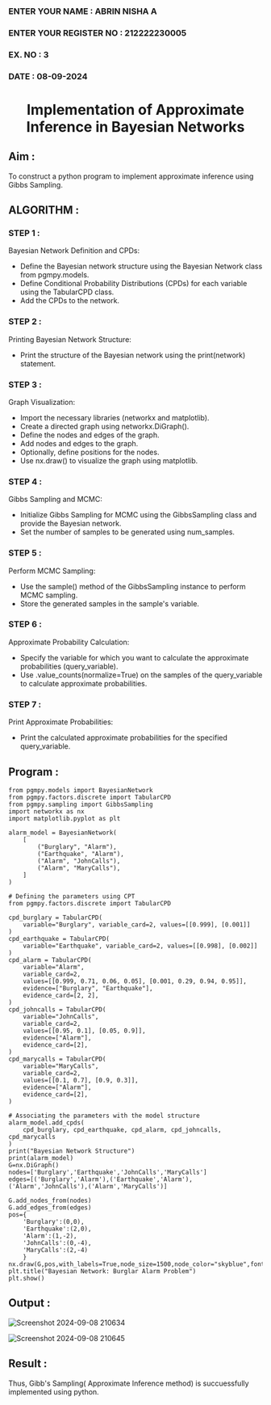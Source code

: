 <H3>ENTER YOUR NAME : ABRIN NISHA A</H3>
<H3>ENTER YOUR REGISTER NO : 212222230005</H3>
<H3>EX. NO : 3</H3>
<H3>DATE : 08-09-2024</H3>
<H1 ALIGN =CENTER> Implementation of Approximate Inference in Bayesian Networks
</H1>

## Aim :

To construct a python program to implement approximate inference using Gibbs Sampling.</br>

## ALGORITHM :

### STEP 1 :

Bayesian Network Definition and CPDs:<br>
<ul> <li>Define the Bayesian network structure using the Bayesian Network class from pgmpy.models.</li>
<li>Define Conditional Probability Distributions (CPDs) for each variable using the TabularCPD class.</li>
<li>Add the CPDs to the network.</li></ul>

### STEP 2 :

Printing Bayesian Network Structure:<br>
<ul><li>Print the structure of the Bayesian network using the print(network) statement.</li></ul>

### STEP 3 :

Graph Visualization:
<ul><li>Import the necessary libraries (networkx and matplotlib).</li>
<li>Create a directed graph using networkx.DiGraph().</li>
<li>Define the nodes and edges of the graph.</li>
<li>Add nodes and edges to the graph.</li>
<li>Optionally, define positions for the nodes.</li>
<li>Use nx.draw() to visualize the graph using matplotlib.</li></ul>

### STEP 4 :

Gibbs Sampling and MCMC:<br>
<ul><li>Initialize Gibbs Sampling for MCMC using the GibbsSampling class and provide the Bayesian network.</li>
<li>Set the number of samples to be generated using num_samples.</li></ul>

### STEP 5 :

Perform MCMC Sampling:<br>
<ul><li>Use the sample() method of the GibbsSampling instance to perform MCMC sampling.</li>
<li>Store the generated samples in the sample's variable.</li></ul>

### STEP 6 :

Approximate Probability Calculation:<br>
<ul><li>Specify the variable for which you want to calculate the approximate probabilities (query_variable).</li>
<li>Use .value_counts(normalize=True) on the samples of the query_variable to calculate approximate probabilities.</li></ul>

### STEP 7 :

Print Approximate Probabilities:<br>
<ul><li>Print the calculated approximate probabilities for the specified query_variable.</li></ul>

## Program :

```
from pgmpy.models import BayesianNetwork
from pgmpy.factors.discrete import TabularCPD
from pgmpy.sampling import GibbsSampling
import networkx as nx
import matplotlib.pyplot as plt

alarm_model = BayesianNetwork(
    [
        ("Burglary", "Alarm"),
        ("Earthquake", "Alarm"),
        ("Alarm", "JohnCalls"),
        ("Alarm", "MaryCalls"),
    ]
)

# Defining the parameters using CPT
from pgmpy.factors.discrete import TabularCPD

cpd_burglary = TabularCPD(
    variable="Burglary", variable_card=2, values=[[0.999], [0.001]]
)
cpd_earthquake = TabularCPD(
    variable="Earthquake", variable_card=2, values=[[0.998], [0.002]]
)
cpd_alarm = TabularCPD(
    variable="Alarm",
    variable_card=2,
    values=[[0.999, 0.71, 0.06, 0.05], [0.001, 0.29, 0.94, 0.95]],
    evidence=["Burglary", "Earthquake"],
    evidence_card=[2, 2],
)
cpd_johncalls = TabularCPD(
    variable="JohnCalls",
    variable_card=2,
    values=[[0.95, 0.1], [0.05, 0.9]],
    evidence=["Alarm"],
    evidence_card=[2],
)
cpd_marycalls = TabularCPD(
    variable="MaryCalls",
    variable_card=2,
    values=[[0.1, 0.7], [0.9, 0.3]],
    evidence=["Alarm"],
    evidence_card=[2],
)

# Associating the parameters with the model structure
alarm_model.add_cpds(
    cpd_burglary, cpd_earthquake, cpd_alarm, cpd_johncalls, cpd_marycalls
)
print("Bayesian Network Structure")
print(alarm_model)
G=nx.DiGraph()
nodes=['Burglary','Earthquake','JohnCalls','MaryCalls']
edges=[('Burglary','Alarm'),('Earthquake','Alarm'),('Alarm','JohnCalls'),('Alarm','MaryCalls')]

G.add_nodes_from(nodes)
G.add_edges_from(edges)
pos={
    'Burglary':(0,0),
    'Earthquake':(2,0),
    'Alarm':(1,-2),
    'JohnCalls':(0,-4),
    'MaryCalls':(2,-4)
    }
nx.draw(G,pos,with_labels=True,node_size=1500,node_color="skyblue",font_size=10,font_weight="bold",arrowsize=20)
plt.title("Bayesian Network: Burglar Alarm Problem")
plt.show()
```

## Output :

![Screenshot 2024-09-08 210634](https://github.com/user-attachments/assets/09602a4f-6caa-4551-a076-2a486813a138)

![Screenshot 2024-09-08 210645](https://github.com/user-attachments/assets/1f1a28a2-3fe0-4d89-adb4-76279ea4fa43)


## Result :

Thus, Gibb's Sampling( Approximate Inference method) is succuessfully implemented using python.
